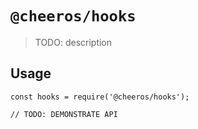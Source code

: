 # `@cheeros/hooks`

> TODO: description

## Usage

```
const hooks = require('@cheeros/hooks');

// TODO: DEMONSTRATE API
```
